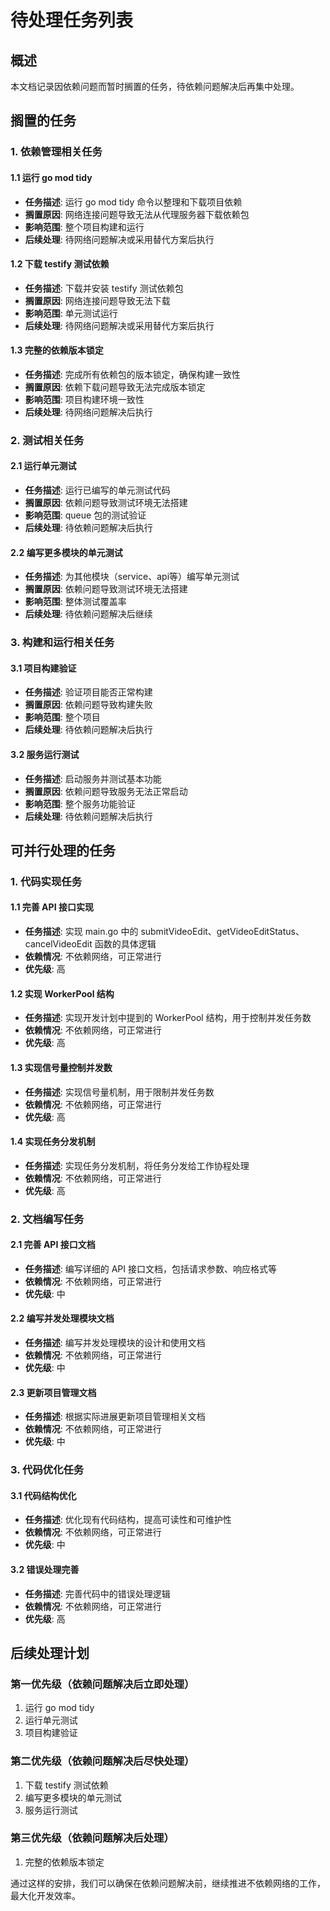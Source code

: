 # 待处理任务列表

## 概述

本文档记录因依赖问题而暂时搁置的任务，待依赖问题解决后再集中处理。

## 搁置的任务

### 1. 依赖管理相关任务

#### 1.1 运行 go mod tidy
- **任务描述**: 运行 go mod tidy 命令以整理和下载项目依赖
- **搁置原因**: 网络连接问题导致无法从代理服务器下载依赖包
- **影响范围**: 整个项目构建和运行
- **后续处理**: 待网络问题解决或采用替代方案后执行

#### 1.2 下载 testify 测试依赖
- **任务描述**: 下载并安装 testify 测试依赖包
- **搁置原因**: 网络连接问题导致无法下载
- **影响范围**: 单元测试运行
- **后续处理**: 待网络问题解决或采用替代方案后执行

#### 1.3 完整的依赖版本锁定
- **任务描述**: 完成所有依赖包的版本锁定，确保构建一致性
- **搁置原因**: 依赖下载问题导致无法完成版本锁定
- **影响范围**: 项目构建环境一致性
- **后续处理**: 待网络问题解决后执行

### 2. 测试相关任务

#### 2.1 运行单元测试
- **任务描述**: 运行已编写的单元测试代码
- **搁置原因**: 依赖问题导致测试环境无法搭建
- **影响范围**: queue 包的测试验证
- **后续处理**: 待依赖问题解决后执行

#### 2.2 编写更多模块的单元测试
- **任务描述**: 为其他模块（service、api等）编写单元测试
- **搁置原因**: 依赖问题导致测试环境无法搭建
- **影响范围**: 整体测试覆盖率
- **后续处理**: 待依赖问题解决后继续

### 3. 构建和运行相关任务

#### 3.1 项目构建验证
- **任务描述**: 验证项目能否正常构建
- **搁置原因**: 依赖问题导致构建失败
- **影响范围**: 整个项目
- **后续处理**: 待依赖问题解决后执行

#### 3.2 服务运行测试
- **任务描述**: 启动服务并测试基本功能
- **搁置原因**: 依赖问题导致服务无法正常启动
- **影响范围**: 整个服务功能验证
- **后续处理**: 待依赖问题解决后执行

## 可并行处理的任务

### 1. 代码实现任务

#### 1.1 完善 API 接口实现
- **任务描述**: 实现 main.go 中的 submitVideoEdit、getVideoEditStatus、cancelVideoEdit 函数的具体逻辑
- **依赖情况**: 不依赖网络，可正常进行
- **优先级**: 高

#### 1.2 实现 WorkerPool 结构
- **任务描述**: 实现开发计划中提到的 WorkerPool 结构，用于控制并发任务数
- **依赖情况**: 不依赖网络，可正常进行
- **优先级**: 高

#### 1.3 实现信号量控制并发数
- **任务描述**: 实现信号量机制，用于限制并发任务数
- **依赖情况**: 不依赖网络，可正常进行
- **优先级**: 高

#### 1.4 实现任务分发机制
- **任务描述**: 实现任务分发机制，将任务分发给工作协程处理
- **依赖情况**: 不依赖网络，可正常进行
- **优先级**: 高

### 2. 文档编写任务

#### 2.1 完善 API 接口文档
- **任务描述**: 编写详细的 API 接口文档，包括请求参数、响应格式等
- **依赖情况**: 不依赖网络，可正常进行
- **优先级**: 中

#### 2.2 编写并发处理模块文档
- **任务描述**: 编写并发处理模块的设计和使用文档
- **依赖情况**: 不依赖网络，可正常进行
- **优先级**: 中

#### 2.3 更新项目管理文档
- **任务描述**: 根据实际进展更新项目管理相关文档
- **依赖情况**: 不依赖网络，可正常进行
- **优先级**: 中

### 3. 代码优化任务

#### 3.1 代码结构优化
- **任务描述**: 优化现有代码结构，提高可读性和可维护性
- **依赖情况**: 不依赖网络，可正常进行
- **优先级**: 中

#### 3.2 错误处理完善
- **任务描述**: 完善代码中的错误处理逻辑
- **依赖情况**: 不依赖网络，可正常进行
- **优先级**: 高

## 后续处理计划

### 第一优先级（依赖问题解决后立即处理）
1. 运行 go mod tidy
2. 运行单元测试
3. 项目构建验证

### 第二优先级（依赖问题解决后尽快处理）
1. 下载 testify 测试依赖
2. 编写更多模块的单元测试
3. 服务运行测试

### 第三优先级（依赖问题解决后处理）
1. 完整的依赖版本锁定

通过这样的安排，我们可以确保在依赖问题解决前，继续推进不依赖网络的工作，最大化开发效率。